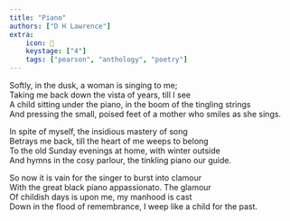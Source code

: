 ```yaml
---
title: "Piano"
authors: ["D H Lawrence"]
extra:
    icon: 🎹
    keystage: ["4"]
    tags: ["pearson", "anthology", "poetry"]
---
```

Softly, in the dusk, a woman is singing to me;   
Taking me back down the vista of years, till I see   
A child sitting under the piano, in the boom of the tingling strings   
And pressing the small, poised feet of a mother who smiles as she sings.   
  
In spite of myself, the insidious mastery of song   
Betrays me back, till the heart of me weeps to belong   
To the old Sunday evenings at home, with winter outside   
And hymns in the cosy parlour, the tinkling piano our guide.   
  
So now it is vain for the singer to burst into clamour   
With the great black piano appassionato. The glamour   
Of childish days is upon me, my manhood is cast   
Down in the flood of remembrance, I weep like a child for the past.   
